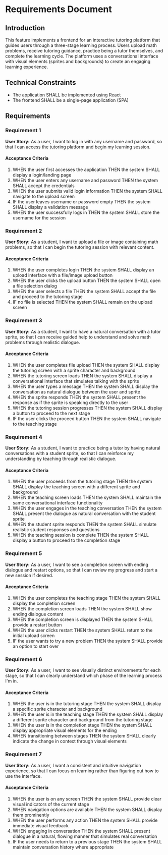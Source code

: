 # Requirements Document

## Introduction

This feature implements a frontend for an interactive tutoring platform that guides users through a three-stage learning process. Users upload math problems, receive tutoring guidance, practice being a tutor themselves, and complete the learning cycle. The platform uses a conversational interface with visual elements (sprites and backgrounds) to create an engaging learning experience.

## Technical Constraints

- The application SHALL be implemented using React
- The frontend SHALL be a single-page application (SPA)

## Requirements

### Requirement 1

**User Story:** As a user, I want to log in with any username and password, so that I can access the tutoring platform and begin my learning session.

#### Acceptance Criteria

1. WHEN the user first accesses the application THEN the system SHALL display a login/landing page
2. WHEN the user enters any username and password THEN the system SHALL accept the credentials
3. WHEN the user submits valid login information THEN the system SHALL navigate to the upload screen
4. IF the user leaves username or password empty THEN the system SHALL display a validation message
5. WHEN the user successfully logs in THEN the system SHALL store the username for the session

### Requirement 2

**User Story:** As a student, I want to upload a file or image containing math problems, so that I can begin the tutoring session with relevant content.

#### Acceptance Criteria

1. WHEN the user completes login THEN the system SHALL display an upload interface with a file/image upload button
2. WHEN the user clicks the upload button THEN the system SHALL open a file selection dialog
3. WHEN the user selects a file THEN the system SHALL accept the file and proceed to the tutoring stage
4. IF no file is selected THEN the system SHALL remain on the upload screen

### Requirement 3

**User Story:** As a student, I want to have a natural conversation with a tutor sprite, so that I can receive guided help to understand and solve math problems through realistic dialogue.

#### Acceptance Criteria

1. WHEN the user completes file upload THEN the system SHALL display the tutoring screen with a sprite character and background
2. WHEN the tutoring screen loads THEN the system SHALL display a conversational interface that simulates talking with the sprite
3. WHEN the user types a message THEN the system SHALL display the conversation as natural dialogue between the user and sprite
4. WHEN the sprite responds THEN the system SHALL present the response as if the sprite is speaking directly to the user
5. WHEN the tutoring session progresses THEN the system SHALL display a button to proceed to the next stage
6. IF the user clicks the proceed button THEN the system SHALL navigate to the teaching stage

### Requirement 4

**User Story:** As a student, I want to practice being a tutor by having natural conversations with a student sprite, so that I can reinforce my understanding by teaching through realistic dialogue.

#### Acceptance Criteria

1. WHEN the user proceeds from the tutoring stage THEN the system SHALL display the teaching screen with a different sprite and background
2. WHEN the teaching screen loads THEN the system SHALL maintain the same conversational interface functionality
3. WHEN the user engages in the teaching conversation THEN the system SHALL present the dialogue as natural conversation with the student sprite
4. WHEN the student sprite responds THEN the system SHALL simulate realistic student responses and questions
5. WHEN the teaching session is complete THEN the system SHALL display a button to proceed to the completion stage

### Requirement 5

**User Story:** As a user, I want to see a completion screen with ending dialogue and restart options, so that I can review my progress and start a new session if desired.

#### Acceptance Criteria

1. WHEN the user completes the teaching stage THEN the system SHALL display the completion screen
2. WHEN the completion screen loads THEN the system SHALL show ending dialogue content
3. WHEN the completion screen is displayed THEN the system SHALL provide a restart button
4. WHEN the user clicks restart THEN the system SHALL return to the initial upload screen
5. IF the user wants to try a new problem THEN the system SHALL provide an option to start over

### Requirement 6

**User Story:** As a user, I want to see visually distinct environments for each stage, so that I can clearly understand which phase of the learning process I'm in.

#### Acceptance Criteria

1. WHEN the user is in the tutoring stage THEN the system SHALL display a specific sprite character and background
2. WHEN the user is in the teaching stage THEN the system SHALL display a different sprite character and background from the tutoring stage
3. WHEN the user is in the completion stage THEN the system SHALL display appropriate visual elements for the ending
4. WHEN transitioning between stages THEN the system SHALL clearly indicate the change in context through visual elements

### Requirement 7

**User Story:** As a user, I want a consistent and intuitive navigation experience, so that I can focus on learning rather than figuring out how to use the interface.

#### Acceptance Criteria

1. WHEN the user is on any screen THEN the system SHALL provide clear visual indicators of the current stage
2. WHEN navigation options are available THEN the system SHALL display them prominently
3. WHEN the user performs any action THEN the system SHALL provide immediate visual feedback
4. WHEN engaging in conversation THEN the system SHALL present dialogue in a natural, flowing manner that simulates real conversation
5. IF the user needs to return to a previous stage THEN the system SHALL maintain conversation history where appropriate